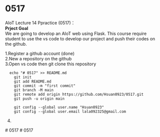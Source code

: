 # 0517
AIoT Lecture 14 Ppractice (0517)：\
<b>Prject Goal</b> \
We are going to develop  an AIoT web using Flask.
This course require student to use the vs code to develop our project and push their codes on the github.

1.Register a github account (done) \
2.New a repository on the github \
3.Open vs code then git clone this repository

```text
  echo "# 0517" >> README.md
    git init
    git add README.md
    git commit -m "first commit"
    git branch -M main
    git remote add origin https://github.com/Hsuan0923/0517.git
    git push -u origin main

    git config --global user.name "Hsuan0923"
    git config --global user.email lala092325@gmail.com
```  
  4.
#   0 5 1 7  
 #   0 5 1 7  
 
